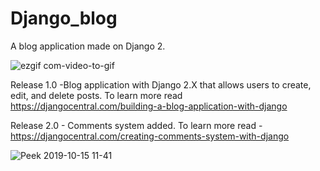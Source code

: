 # Django_blog

A blog application made on Django 2.

![ezgif com-video-to-gif](https://user-images.githubusercontent.com/38559396/55287491-12c4de80-53c7-11e9-8c6a-3f02b79ba9ca.gif)

Release 1.0 -Blog application with Django 2.X that allows users to create, edit, and delete posts. To learn more read https://djangocentral.com/building-a-blog-application-with-django

Release 2.0 - Comments system added. To learn more read - https://djangocentral.com/creating-comments-system-with-django

![Peek 2019-10-15 11-41](https://user-images.githubusercontent.com/38559396/66840502-c9fcfd80-ef85-11e9-827c-51fa4064a231.gif)
